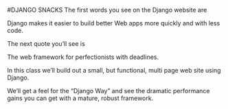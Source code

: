 #DJANGO SNACKS
The first words you see on the Django website are

Django makes it easier to build better Web apps more quickly and with less code.

The next quote you’ll see is

The web framework for perfectionists with deadlines.

In this class we’ll build out a small, but functional, multi page web site using Django.

We’ll get a feel for the “Django Way” and see the dramatic performance gains you can get with a mature, robust framework.